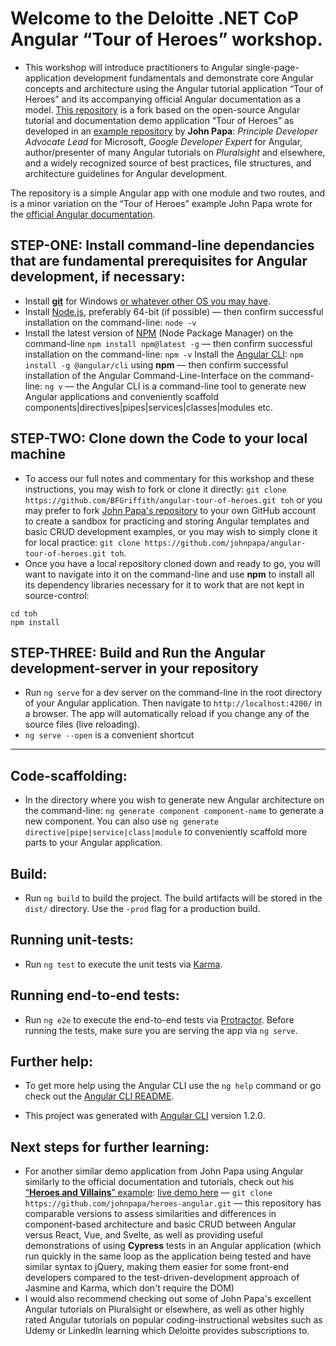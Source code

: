 # Welcome to the Deloitte .NET CoP Angular “Tour of Heroes” workshop.
* This workshop will introduce practitioners to Angular single-page-application development fundamentals and demonstrate core Angular concepts and architecture using the Angular tutorial application “Tour of Heroes” and its accompanying official Angular documentation as a model.
[This repository](https://github.com/BFGriffith/angular-tour-of-heroes) is a fork based on the open-source Angular tutorial and documentation demo application “Tour of Heroes” as developed in an [example repository](https://github.com/johnpapa/angular-tour-of-heroes) by **John Papa**: *Principle Developer Advocate Lead* for Microsoft, *Google Developer Expert* for Angular, author/presenter of many Angular tutorials on *Pluralsight* and elsewhere, and a widely recognized source of best practices, file structures, and architecture guidelines for Angular development.

The repository is a simple Angular app with one module and two routes, and is a minor variation on the “Tour of Heroes” example John Papa wrote for the [official Angular documentation](https://angular.io/tutorial).

## STEP-ONE: Install command-line dependancies that are fundamental prerequisites for Angular development, if necessary:
* Install [**git**](https://git-scm.com/download/win) for Windows [or whatever other OS you may have](https://git-scm.com/book/en/v2/Getting-Started-Installing-Git).
* Install [Node.js](https://nodejs.org/en/download/), preferably 64-bit (if possible) — then confirm successful installation on the command-line: `node -v`
* Install the latest version of [NPM](https://www.npmjs.com/get-npm) (Node Package Manager) on the command-line `npm install npm@latest -g` — then confirm successful installation on the command-line: `npm -v`
Install the [Angular CLI](https://cli.angular.io/): `npm install -g @angular/cli` using **npm** — then confirm successful installation of the Angular Command-Line-Interface on the command-line: `ng v` — the Angular CLI is a command-line tool to generate new Angular applications and conveniently scaffold components|directives|pipes|services|classes|modules etc.

## STEP-TWO: Clone down the Code to your local machine
* To access our full notes and commentary for this workshop and these instructions, you may wish to fork or clone it directly: `git clone https://github.com/BFGriffith/angular-tour-of-heroes.git toh` or you may prefer to fork [John Papa's repository](https://github.com/johnpapa/angular-tour-of-heroes) to your own GitHub account to create a sandbox for practicing and storing Angular templates and basic CRUD development examples, or you may wish to simply clone it for local practice: `git clone https://github.com/johnpapa/angular-tour-of-heroes.git toh`.
* Once you have a local repository cloned down and ready to go, you will want to navigate into it on the command-line and use **npm** to install all its dependency libraries necessary for it to work that are not kept in source-control:
```
cd toh
npm install
```

## STEP-THREE: Build and Run the Angular development-server in your repository
* Run `ng serve` for a dev server on the command-line in the root directory of your Angular application. Then navigate to `http://localhost:4200/` in a browser. The app will automatically reload if you change any of the source files (live reloading).
* `ng serve --open` is a convenient shortcut

---

## Code-scaffolding:
* In the directory where you wish to generate new Angular architecture on the command-line: `ng generate component component-name` to generate a new component. You can also use `ng generate directive|pipe|service|class|module` to conveniently scaffold more parts to your Angular application.

## Build:
* Run `ng build` to build the project. The build artifacts will be stored in the `dist/` directory. Use the `-prod` flag for a production build.

## Running unit-tests:
* Run `ng test` to execute the unit tests via [Karma](https://karma-runner.github.io).

## Running end-to-end tests:
* Run `ng e2e` to execute the end-to-end tests via [Protractor](http://www.protractortest.org/).
Before running the tests, make sure you are serving the app via `ng serve`.

## Further help:
* To get more help using the Angular CLI use the `ng help` command or go check out the [Angular CLI README](https://github.com/angular/angular-cli/blob/master/README.md).

* This project was generated with [Angular CLI](https://github.com/angular/angular-cli) version 1.2.0.

## Next steps for further learning:
* For another similar demo application from John Papa using Angular similarly to the official documentation and tutorials, check out his [“**Heroes and Villains**” example](https://github.com/johnpapa/heroes-angular): [live demo here](https://papa-heroes-angular.azurewebsites.net/heroes) — `git clone https://github.com/johnpapa/heroes-angular.git` — this repository has comparable versions to assess similarities and differences in component-based architecture and basic CRUD between Angular versus React, Vue, and Svelte, as well as providing useful demonstrations of using **Cypress** tests in an Angular application (which run quickly in the same loop as the application being tested and have similar syntax to jQuery, making them easier for some front-end developers compared to the test-driven-development approach of Jasmine and Karma, which don't require the DOM)
* I would also recommend checking out some of John Papa's excellent Angular tutorials on Pluralsight or elsewhere, as well as other highly rated Angular tutorials on popular coding-instructional websites such as Udemy or LinkedIn learning which Deloitte provides subscriptions to.

